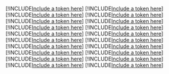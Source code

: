 [!INCLUDE[Include a token here](refs1521106912796/r1.md)]
[!INCLUDE[Include a token here](refs1521106912796/r2.md)]
[!INCLUDE[Include a token here](refs1521106912796/r3.md)]
[!INCLUDE[Include a token here](refs1521106912796/r4.md)]
[!INCLUDE[Include a token here](refs1521106912796/r5.md)]
[!INCLUDE[Include a token here](refs1521106912796/r6.md)]
[!INCLUDE[Include a token here](refs1521106912796/r7.md)]
[!INCLUDE[Include a token here](refs1521106912796/r8.md)]
[!INCLUDE[Include a token here](refs1521106912796/r9.md)]
[!INCLUDE[Include a token here](refs1521106912796/r10.md)]
[!INCLUDE[Include a token here](refs1521106912796/r11.md)]
[!INCLUDE[Include a token here](refs1521106912796/r12.md)]
[!INCLUDE[Include a token here](refs1521106912796/r13.md)]
[!INCLUDE[Include a token here](refs1521106912796/r14.md)]
[!INCLUDE[Include a token here](refs1521106912796/r15.md)]
[!INCLUDE[Include a token here](refs1521106912796/r16.md)]
[!INCLUDE[Include a token here](refs1521106912796/r17.md)]
[!INCLUDE[Include a token here](refs1521106912796/r18.md)]
[!INCLUDE[Include a token here](refs1521106912796/r19.md)]
[!INCLUDE[Include a token here](refs1521106912796/r20.md)]